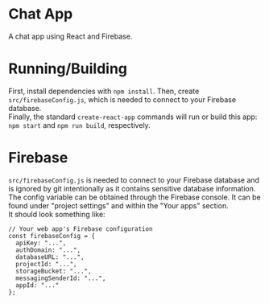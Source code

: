 # Chat App
A chat app using React and Firebase.

# Running/Building
First, install dependencies with `npm install`. Then, create `src/firebaseConfig.js`, which is needed to connect to your Firebase database.  
Finally, the standard `create-react-app` commands will run or build this app: `npm start` and `npm run build`, respectively.

# Firebase
`src/firebaseConfig.js` is needed to connect to your Firebase database and is ignored by git intentionally as it contains sensitive database information. The config variable can be obtained through the Firebase console. It can be found under "project settings" and within the "Your apps" section.  
It should look something like:
```
// Your web app's Firebase configuration
const firebaseConfig = {
  apiKey: "...",
  authDomain: "...",
  databaseURL: "...",
  projectId: "...",
  storageBucket: "...",
  messagingSenderId: "...",
  appId: "..."
};
```